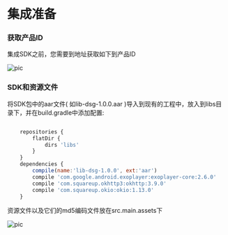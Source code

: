 # 集成准备

### 获取产品ID

集成SDK之前，您需要到地址获取如下到产品ID

![pic](/images/svs/获取产品ID.png)

### SDK和资源文件

将SDK包中的aar文件( 如lib-dsg-1.0.0.aar )导入到现有的工程中，放入到libs目录下，并在build.gradle中添加配置:

```javascript

    repositories {
        flatDir {
            dirs 'libs'
        }
    }
    dependencies {
        compile(name:'lib-dsg-1.0.0', ext:'aar')
        compile 'com.google.android.exoplayer:exoplayer-core:2.6.0'
        compile 'com.squareup.okhttp3:okhttp:3.9.0'
        compile 'com.squareup.okio:okio:1.13.0'
    }
```

资源文件以及它们的md5编码文件放在src.main.assets下

![pic](/images/svs/SDK和资源文件.png)
